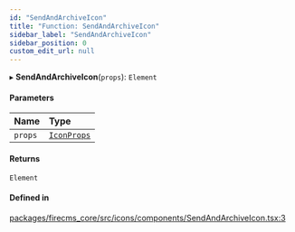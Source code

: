 ```yaml
---
id: "SendAndArchiveIcon"
title: "Function: SendAndArchiveIcon"
sidebar_label: "SendAndArchiveIcon"
sidebar_position: 0
custom_edit_url: null
---
```


▸ **SendAndArchiveIcon**(`props`): `Element`

#### Parameters

| Name | Type |
| :------ | :------ |
| `props` | [`IconProps`](../types/IconProps.md) |

#### Returns

`Element`

#### Defined in

[packages/firecms_core/src/icons/components/SendAndArchiveIcon.tsx:3](https://github.com/FireCMSco/firecms/blob/d45f3739/packages/firecms_core/src/icons/components/SendAndArchiveIcon.tsx#L3)
